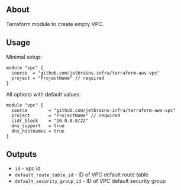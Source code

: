 ## About
Terraform module to create empty VPC.

## Usage

Minimal setup:
```
module "vpc" {
  source  = "github.com/jetbrains-infra/terraform-aws-vpc"
  project = "ProjectName" // required
}
```

All options with default values:
```
module "vpc" {
  source        = "github.com/jetbrains-infra/terraform-aws-vpc"
  project       = "ProjectName" // required
  cidr_block    = "10.0.0.0/22"
  dns_support   = true
  dns_hostnames = true     
}
```

## Outputs

* `id` - vpc id 
* `default_route_table_id` - ID of VPC default route table
* `default_security_group_id` - ID of VPC default security group 
